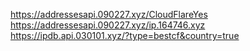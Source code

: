 https://addressesapi.090227.xyz/CloudFlareYes
https://addressesapi.090227.xyz/ip.164746.xyz
https://ipdb.api.030101.xyz/?type=bestcf&country=true
